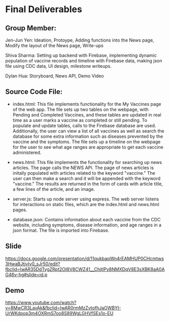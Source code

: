 # Final Deliverables

## Group Member: 
Jen-Jun Yen: Ideation, Protoype, Adding functions into the News page,
			 Modify the layout of the News page, Write-ups
			 
Shiva Sharma: Setting up backend with Firebase, implementing dynamic population of vaccine records and timeline with Firebase data, making json file using CDC data, UI design, milestone writeups.

Dylan Hua: Storyboard, News API, Demo Video


## Source Code File:
- index.html: This file implements functionality for the My Vaccines page of the web app.
The file sets up two tables on the webpage, with Pending and Completed Vaccines, and 
these tables are updated in real time as a user marks a vaccine as completed or still 
pending. To populate and update tables, calls to the Firebase database are used. 
Additionally, the user can view a list of all vaccines as well as search the database
for some extra information such as diseases prevented by the vaccine and the symptoms.
The file sets up a timeline on the webpage for the user to see what age ranges are 
appropriate to get each vaccine administered.

- news.html: This file implements the functionality for searching up news articles.
The page calls the NEWS API. The page of news articles is initally populated with 
articles related to the keyword "vaccine." The user can then make a search and it 
will be appended with the keyword "vaccine." The results are returned in the form 
of cards with article title, a few lines of the article, and an image.

- server.js: Starts up node server using express. The web server listens for interactions on static files, which are the index.html and news.html pages.

- database.json: Contains information about each vaccine from the CDC website, including symptoms, disease information, and age ranges in a json format. The file is imported into Firebase.

## Slide

https://docs.google.com/presentation/d/11qukbaqWn4rEAMHUP0CHcmtws3HwaBJtjvIv0_sJr50/edit?fbclid=IwAR35DdTygZRpt2OI8V8CWZ41__ChjtIPy8NMXDqV8E3sXBK8aA0AG46v-hg#slide=id.p

## Demo 

https://www.youtube.com/watch?v=8MwCR3LavAk&fbclid=IwAR0rmMzZvtofhJaOWBYI-UrWKdpop3m4OXRmS7oo8S89WgLGHVfSEs1o-EU


